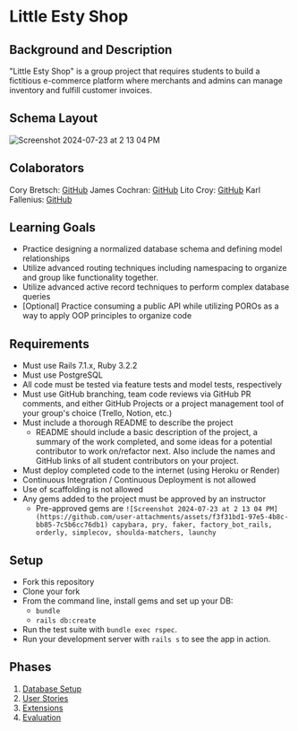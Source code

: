 # Little Esty Shop

## Background and Description

"Little Esty Shop" is a group project that requires students to build a fictitious e-commerce platform where merchants and admins can manage inventory and fulfill customer invoices.

## Schema Layout 
![Screenshot 2024-07-23 at 2 13 04 PM](https://github.com/user-attachments/assets/0e18f99c-5b43-4b3a-ac7a-febaff7c7a21)

## Colaborators 
Cory Bretsch: [GitHub](https://github.com/CoryBretsch)
James Cochran: [GitHub](https://github.com/James-Cochran)
Lito Croy: [GitHub](https://github.com/litobot)
Karl Fallenius: [GitHub](https://github.com/SmilodonP)

## Learning Goals
- Practice designing a normalized database schema and defining model relationships
- Utilize advanced routing techniques including namespacing to organize and group like functionality together.
- Utilize advanced active record techniques to perform complex database queries
- [Optional] Practice consuming a public API while utilizing POROs as a way to apply OOP principles to organize code

## Requirements
- Must use Rails 7.1.x, Ruby 3.2.2
- Must use PostgreSQL
- All code must be tested via feature tests and model tests, respectively
- Must use GitHub branching, team code reviews via GitHub PR comments, and either GitHub Projects or a project management tool of your group's choice (Trello, Notion, etc.)
- Must include a thorough README to describe the project
   - README should include a basic description of the project, a summary of the work completed, and some ideas for a potential contributor to work on/refactor next. Also include the names and GitHub links of all student contributors on your project. 
- Must deploy completed code to the internet (using Heroku or Render)
- Continuous Integration / Continuous Deployment is not allowed
- Use of scaffolding is not allowed
- Any gems added to the project must be approved by an instructor
  - Pre-approved gems are `![Screenshot 2024-07-23 at 2 13 04 PM](https://github.com/user-attachments/assets/f3f31bd1-97e5-4b8c-bb85-7c5b6cc76db1)
capybara, pry, faker, factory_bot_rails, orderly, simplecov, shoulda-matchers, launchy`

## Setup

* Fork this repository
* Clone your fork
* From the command line, install gems and set up your DB:
    * `bundle`
    * `rails db:create`
* Run the test suite with `bundle exec rspec`.
* Run your development server with `rails s` to see the app in action.

## Phases

1. [Database Setup](./doc/db_setup.md)
1. [User Stories](./doc/user_stories.md)
1. [Extensions](./doc/extensions.md)
1. [Evaluation](./doc/evaluation.md)
